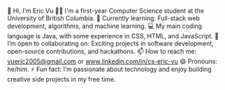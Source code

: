 👋 Hi, I’m Eric Vu
🧑‍🎓 I'm a first-year Computer Science student at the University of British Columbia.
🌱 Currently learning: Full-stack web development, algorithms, and machine learning.
💻 My main coding language is Java, with some experience in CSS, HTML, and JavaScript.
🤝 I’m open to collaborating on: Exciting projects in software development, open-source contributions, and hackathons.
📫 How to reach me: vueric2005@gmail.com or www.linkedin.com/in/cs-eric-vu
😄 Pronouns: he/him.
⚡ Fun fact: I’m passionate about technology and enjoy building creative side projects in my free time.
